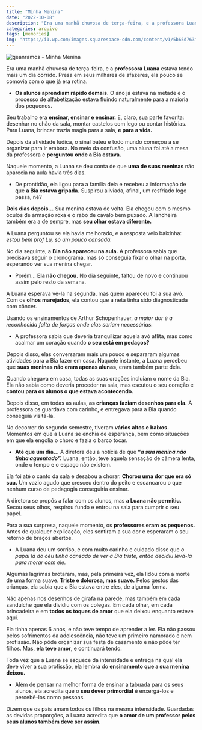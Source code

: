 ```yaml
---
title: "Minha Menina"
date: "2022-10-08"
description: "Era uma manhã chuvosa de terça-feira, e a professora Luana estava tendo mais um dia corrido"
categories: arquivo
tags: [memories]
img: "https://i1.wp.com/images.squarespace-cdn.com/content/v1/5b65d763fcf7fd7d0c65108e/1552439990937-KV73BATB6938QS6WH230/the+best+board+books+to+give+at+baby+showers.jpeg?resize=600,338"
---
```


![geanramos - Minha Menina](https://i1.wp.com/images.squarespace-cdn.com/content/v1/5b65d763fcf7fd7d0c65108e/1552439990937-KV73BATB6938QS6WH230/the+best+board+books+to+give+at+baby+showers.jpeg?resize=800,450)

Era uma manhã chuvosa de terça-feira, e a **professora Luana** estava tendo mais um dia corrido. Presa em seus milhares de afazeres, ela pouco se comovia com o que já era rotina.

-   **Os alunos aprendiam rápido demais.** O ano já estava na metade e o processo de alfabetização estava fluindo naturalmente para a maioria dos pequenos.

Seu trabalho era **ensinar, ensinar e ensinar.** E, claro, sua parte favorita: desenhar no chão da sala, montar castelos com lego ou contar histórias. Para Luana, brincar trazia magia para a sala, **e para a vida.**

Depois da atividade lúdica, o sinal bateu e todo mundo começou a se organizar para ir embora. No meio da confusão, uma aluna foi até a mesa da professora e **perguntou onde a Bia estava.**

Naquele momento, a Luana se deu conta de que **uma de suas meninas** não aparecia na aula havia três dias.

-   De prontidão, ela ligou para a família dela e recebeu a informação de que **a Bia estava gripada.** Suspirou aliviada, afinal, um resfriado logo passa, né?

**Dois dias depois…** Sua menina estava de volta. Ela chegou com o mesmo óculos de armação roxa e o rabo de cavalo bem puxado. A lancheira também era a de sempre, mas **seu olhar estava diferente.**

A Luana perguntou se ela havia melhorado, e a resposta veio baixinha: _estou bem prof Lu, só um pouco cansada._

No dia seguinte, a **Bia não apareceu na aula.** A professora sabia que precisava seguir o cronograma, mas só conseguia fixar o olhar na porta, esperando ver sua menina chegar.

-   Porém… **Ela não chegou.** No dia seguinte, faltou de novo e continuou assim pelo resto da semana.

A Luana esperava vê-la na segunda, mas quem apareceu foi a sua avó. Com os **olhos marejados**, ela contou que a neta tinha sido diagnosticada com câncer.

Usando os ensinamentos de Arthur Schopenhauer, _a maior dor é a reconhecida falta de forças onde elas seriam necessárias._

-   A professora sabia que deveria tranquilizar aquela avó aflita, mas como acalmar um coração quando **o seu está em pedaços?**

Depois disso, elas conversaram mais um pouco e separaram algumas atividades para a Bia fazer em casa. Naquele instante, a Luana percebeu que **suas meninas não eram apenas alunas**, eram também parte dela.

Quando chegava em casa, todas as suas orações incluíam o nome da Bia. Ela não sabia como deveria proceder na sala, mas escutou o seu coração e **contou para os alunos o que estava acontecendo.**

Depois disso, em todas as aulas, **as crianças faziam desenhos para ela.** A professora os guardava com carinho, e entregava para a Bia quando conseguia visitá-la.

No decorrer do segundo semestre, tiveram **vários altos e baixos.** Momentos em que a Luana se enchia de esperança, bem como situações em que ela engolia o choro e fazia o barco tocar.

-   **Até que um dia…**  A diretora deu a notícia de que **“_a sua menina não tinha aguentado”._**  Luana, então, teve aquela sensação de câmera lenta, onde o tempo e o espaço não existem.

Ela foi até o canto da sala e desabou a chorar. **Chorou uma dor que era só sua.** Um vazio agudo que cresceu dentro do peito e escancarou o que nenhum curso de pedagogia conseguiria ensinar.

A diretora se propôs a falar com os alunos, mas **a Luana não permitiu.** Secou seus olhos, respirou fundo e entrou na sala para cumprir o seu papel.

Para a sua surpresa, naquele momento, os **professores eram os pequenos.** Antes de qualquer explicação, eles sentiram a sua dor e esperaram o seu retorno de braços abertos.

-   A Luana deu um sorriso, e com muito carinho e cuidado disse que _o papai lá do céu tinha cansado de ver a Bia triste, então decidiu levá-la para morar com ele._

Algumas lágrimas brotaram, mas, pela primeira vez, ela lidou com a morte de uma forma suave. **Triste e dolorosa, mas suave.** Pelos gestos das crianças, ela sabia que a Bia estava entre eles, de alguma forma.

Não apenas nos desenhos de girafa na parede, mas também em cada sanduíche que ela dividiu com os colegas. Em cada olhar, em cada brincadeira e em **todos os toques de amor** que ela deixou enquanto esteve aqui.

Ela tinha apenas 6 anos, e não teve tempo de aprender a ler. Ela não passou pelos sofrimentos da adolescência, não teve um primeiro namorado e nem profissão. Não pôde organizar sua festa de casamento e não pôde ter filhos. Mas, **ela teve amor**, e continuará tendo.

Toda vez que a Luana se esquece da intensidade e entrega na qual ela deve viver a sua profissão, ela lembra do **ensinamento que a sua menina deixou.**

-   Além de pensar na melhor forma de ensinar a tabuada para os seus alunos, ela acredita que o **seu dever primordial** é enxergá-los e percebê-los como pessoas.

Dizem que os pais amam todos os filhos na mesma intensidade. Guardadas as devidas proporções, a Luana acredita que **o amor de um professor pelos seus alunos também deve ser assim.**
